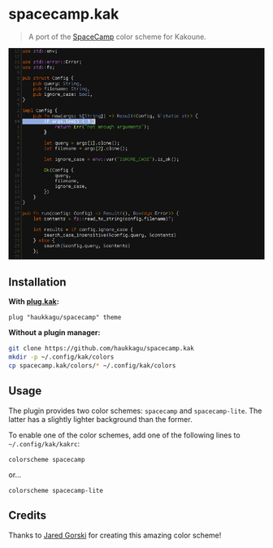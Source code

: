 # spacecamp.kak
> A port of the [SpaceCamp](https://github.com/jaredgorski/SpaceCamp) color scheme for Kakoune.

![screenshot](screenshots/screenshot0.png)
## Installation
**With [plug.kak](https://github.com/andreyorst/plug.kak):**
```kak
plug "haukkagu/spacecamp" theme
```
**Without a plugin manager:**
```sh
git clone https://github.com/haukkagu/spacecamp.kak
mkdir -p ~/.config/kak/colors
cp spacecamp.kak/colors/* ~/.config/kak/colors
```

## Usage
The plugin provides two color schemes: `spacecamp` and `spacecamp-lite`. The latter has a slightly lighter background than the former.

To enable one of the color schemes, add one of the following lines to `~/.config/kak/kakrc`:
```kak
colorscheme spacecamp
```
or...
```kak
colorscheme spacecamp-lite
```

## Credits
Thanks to [Jared Gorski](https://github.com/jaredgorski) for creating this amazing color scheme!
